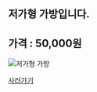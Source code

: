 
저가형 가방입니다.
--------------------

## 가격 : 50,000원

![저가형 가방](http://www.badmintonmarket.co.kr/data/shopimages/product/050001002001000051.jpg)

[사러가기](http://www.badmintonmarket.co.kr/front/productdetail.php?productcode=050001002001000051&code=050003002000&sort=)


